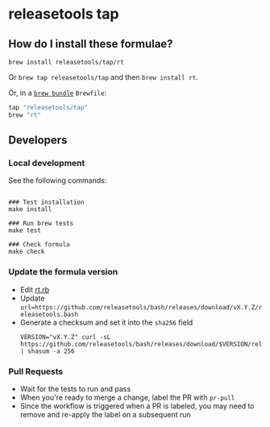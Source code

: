 # releasetools tap

## How do I install these formulae?

`brew install releasetools/tap/rt`

Or `brew tap releasetools/tap` and then `brew install rt`.

Or, in a [`brew bundle`](https://github.com/Homebrew/homebrew-bundle) `Brewfile`:

```ruby
tap "releasetools/tap"
brew "rt"
```

## Developers

### Local development

See the following commands:

```shell

### Test installation
make install

### Run brew tests
make test

### Check formula
make check
```

### Update the formula version

- Edit [rt.rb](Formula/rt.rb)
- Update `url=https://github.com/releasetools/bash/releases/download/vX.Y.Z/releasetools.bash`
- Generate a checksum and set it into the `sha256` field
  ```shell
  VERSION="vX.Y.Z" curl -sL https://github.com/releasetools/bash/releases/download/$VERSION/releasetools.bash | shasum -a 256
  ```

### Pull Requests

- Wait for the tests to run and pass
- When you're ready to merge a change, label the PR with `pr-pull`
- Since the workflow is triggered when a PR is labeled, you may need to remove and re-apply the label
  on a subsequent run

